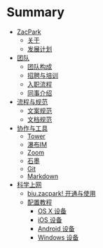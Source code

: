 # Summary

* [ZacPark]()
    * [关于](about.md)
    * [发展计划](roadmap.md)
* [团队]()
    * [团队构成](team.md)
    * [招聘与培训](newbie.md)
    * [入职流程](on-boarding.md)
    * [同事介绍](resume.md)
* [流程与规范]()
    * [文案规范](copywriting.md)
    * [文档规范](documents.md)
* [协作与工具]()
    * [Tower](tower.md)
    * [瀑布IM](pubu.md)
    * [Zoom](zoom.md)
    * [石墨](shimo.md)
    * [Git](git.md)    
    * [Markdown](markdown.md)
* [科学上网](fuck-gfw.md)
    * [biu.zacpark! 开通与使用](fuck-gfw-biu.md)
    * [配置教程](fuck-gfw-guide.md)
        * [OS X 设备](fuck-gfw-osx.md)
        * [iOS 设备](fuck-gfw-ios.md)
        * [Android 设备](fuck-gfw-android.md)
        * [Windows 设备](fuck-gfw-windows.md)